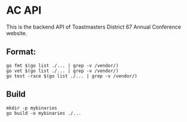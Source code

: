 # AC API

This is the backend API of Toastmasters District 67 Annual Conference website.

## Format:

```
go fmt $(go list ./... | grep -v /vendor/)
go vet $(go list ./... | grep -v /vendor/)
go test -race $(go list ./... | grep -v /vendor/)
```

## Build

```
mkdir -p mybinaries
go build -o mybinaries ./...
```
